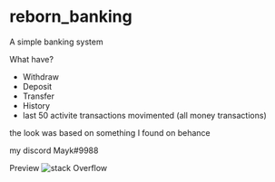 # reborn_banking
A simple banking system

What have?
  - Withdraw
  - Deposit
  - Transfer
  - History 
  - last 50 activite transactions movimented (all money transactions)

the look was based on something I found on behance

my discord Mayk#9988

Preview
![stack Overflow](https://media.discordapp.net/attachments/492567408557555712/880492566712295434/unknown.png?width=1193&height=671)
